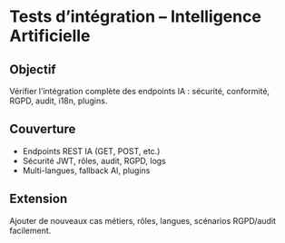 # Tests d’intégration – Intelligence Artificielle

## Objectif
Vérifier l’intégration complète des endpoints IA : sécurité, conformité, RGPD, audit, i18n, plugins.

## Couverture
- Endpoints REST IA (GET, POST, etc.)
- Sécurité JWT, rôles, audit, RGPD, logs
- Multi-langues, fallback AI, plugins

## Extension
Ajouter de nouveaux cas métiers, rôles, langues, scénarios RGPD/audit facilement.
